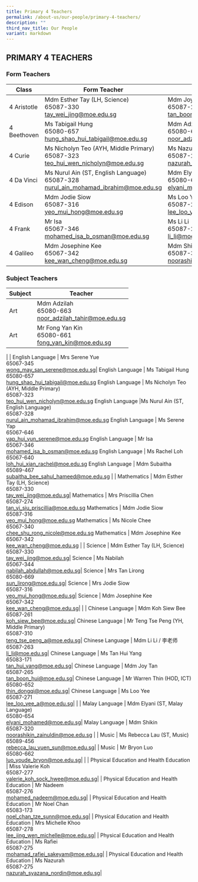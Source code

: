 ```yaml
---
title: Primary 4 Teachers
permalink: /about-us/our-people/primary-4-teachers/
description: ""
third_nav_title: Our People
variant: markdown
---
```

## PRIMARY 4 TEACHERS

### Form Teachers

| Class | Form Teacher | Form Teacher |
|---|---|---|
| 4 Aristotle | Mdm Esther Tay (LH, Science)<br>65087-330<br>[tay\_wei\_jing@moe.edu.sg](mailto:tay\_wei\_jing@moe.edu.sg)| Mdm Joy Tan<br>65087-265<br>[tan\_boon\_hui@moe.edu.sg](mailto:tan\_boon\_hui@moe.edu.sg)|
| 4 Beethoven |Ms Tabigail Hung<br>65080-657<br>[hung\_shao\_hui\_tabigail@moe.edu.sg](mailto:hung\_shao\_hui\_tabigail@moe.edu.sg)|  Mdm Adzilah<br>65080-663<br>[noor\_adzilah\_tahir@moe.edu.sg](mailto:noor\_adzilah\_tahir@moe.edu.sg)|
| 4 Curie |Ms Nicholyn Teo (AYH, Middle Primary)<br>65087-323<br>[teo\_hui\_wen\_nicholyn@moe.edu.sg](mailto:teo\_hui\_wen\_nicholyn@moe.edu.sg)| Ms Nazurah<br>65087-275<br>[nazurah\_syazana\_nordin@moe.edu.sg](mailto:nazurah\_syazana\_nordin@moe.edu.sg)|
| 4 Da Vinci | Ms Nurul Ain (ST, English Language) <br>65087-328<br>[nurul\_ain\_mohamad\_ibrahim@moe.edu.sg](mailto:nurul\_ain\_mohamad\_ibrahim@moe.edu.sg)| Mdm Elyani<br>65080-654<br>[elyani\_mohamed@moe.edu.sg](mailto:elyani\_mohamed@moe.edu.sg)|
| 4 Edison |Mdm Jodie Siow<br>65087-316<br>[yeo\_mui\_hong@moe.edu.sg](mailto:yeo\_mui\_hong@moe.edu.sg)| Ms Loo Yee<br>65087-271<br>[lee\_loo\_yee\_a@moe.edu.sg](mailto:lee\_loo\_yee\_a@moe.edu.sg)|
| 4 Frank | Mr Isa<br>65067-346<br>[mohamed\_isa\_b\_osman@moe.edu.sg](mailto:mohamed\_isa\_b\_osman@moe.edu.sg)|Ms Li Li<br>65087-263<br>[li\_li@moe.edu.sg](mailto:li\_li@moe.edu.sg)|
| 4 Galileo | Mdm Josephine Kee<br>65067-342<br>[kee\_wan\_cheng@moe.edu.sg](mailto:kee\_wan\_cheng@moe.edu.sg)|Mdm Shikin <br>65087-320<br>[noorashikin\_zainuldin@moe.edu.sg](mailto:noorashikin\_zainuldin@moe.edu.sg)|

### Subject Teachers

| Subject | Teacher |
|---|---|
| Art | Mdm Adzilah<br>65080-663<br>[noor\_adzilah\_tahir@moe.edu.sg](mailto:noor\_adzilah\_tahir@moe.edu.sg)|
| Art  | Mr Fong Yan Kin<br>65080-661<br>[fong_yan_kin@moe.edu.sg](mailto:fong_yan_kin@moe.edu.sg)|
| 
| English Language | Mrs Serene Yue<br>65067-345<br>[wong\_may\_san\_serene@moe.edu.sg](mailto:wong\_may\_san\_serene@moe.edu.sg)|
English Language | Ms Tabigail Hung<br>65080-657<br>[hung\_shao\_hui\_tabigail@moe.edu.sg](mailto:hung\_shao\_hui\_tabigail@moe.edu.sg)
English Language | Ms Nicholyn Teo (AYH, Middle Primary)<br>65087-323<br>[teo\_hui\_wen\_nicholyn@moe.edu.sg](mailto:teo\_hui\_wen\_nicholyn@moe.edu.sg)
English Language |Ms Nurul Ain (ST, English Language) <br>65087-328<br>[nurul\_ain\_mohamad\_ibrahim@moe.edu.sg](mailto:nurul\_ain\_mohamad\_ibrahim@moe.edu.sg)
English Language | Ms Serene Yap<br>65067-646<br>[yap\_hui\_yun\_serene@moe.edu.sg](mailto:yap\_hui\_yun\_serene@moe.edu.sg)
English Language | Mr Isa<br>65067-346<br>[mohamed\_isa\_b\_osman@moe.edu.sg](mailto:mohamed\_isa\_b\_osman@moe.edu.sg)
English Language | Ms Rachel Loh<br>65067-640<br>[loh\_hui\_xian\_rachel@moe.edu.sg](mailto:loh\_hui\_xian\_rachel@moe.edu.sg)
English Language | Mdm Subaitha<br>65089-467<br>[subaitha\_bee\_sahul\_hameed@moe.edu.sg](mailto:subaitha\_bee\_sahul\_hameed@moe.edu.sg)
|
| Mathematics | Mdm Esther Tay (LH, Science)<br>65087-330<br>[tay\_wei\_jing@moe.edu.sg](mailto:tay\_wei\_jing@moe.edu.sg)|
Mathematics | Mrs Priscillia Chen<br>65087-274<br>[tan\_yi\_siu\_priscillia@moe.edu.sg](mailto:tan\_yi\_siu\_priscillia@moe.edu.sg)
Mathematics | Mdm Jodie Siow<br>65087-316<br>[yeo\_mui\_hong@moe.edu.sg](mailto:yeo\_mui\_hong@moe.edu.sg)
Mathematics | Ms Nicole Chee<br>65067-340<br>[chee\_shu\_rong\_nicole@moe.edu.sg](mailto:chee\_shu\_rong\_nicole@moe.edu.sg)
Mathematics | Mdm Josephine Kee<br>65067-342<br>[kee\_wan\_cheng@moe.edu.sg](mailto:kee\_wan\_cheng@moe.edu.sg)
|
| Science | Mdm Esther Tay (LH, Science)<br>65087-330<br>[tay\_wei\_jing@moe.edu.sg](mailto:tay\_wei\_jing@moe.edu.sg)|
Science | Ms Nabilah<br>65067-344<br>[nabilah\_abdullah@moe.edu.sg](mailto:nabilah\_abdullah@moe.edu.sg)|
Science | Mrs Tan Lirong<br>65080-669<br>[sun\_lirong@moe.edu.sg](mailto:sun\_lirong@moe.edu.sg)|
Science | Mrs Jodie Siow<br>65087-316<br>[yeo\_mui\_hong@moe.edu.sg](mailto:yeo\_mui\_hong@moe.edu.sg)|
Science | Mdm Josephine Kee<br>65067-342<br>[kee\_wan\_cheng@moe.edu.sg](mailto:kee\_wan\_cheng@moe.edu.sg)|
|
| Chinese Language | Mdm Koh Siew Bee<br>65087-261<br>[koh\_siew\_bee@moe.edu.sg](mailto:koh\_siew\_bee@moe.edu.sg)|
Chinese Language | Mr Teng Tse Peng (YH, Middle Primary)<br>65087-310<br>[teng\_tse\_peng\_a@moe.edu.sg](mailto:teng\_tse\_peng\_a@moe.edu.sg)|
Chinese Language | Mdm Li Li / 李老师<br>65087-263<br>[li\_li@moe.edu.sg](mailto:li\_li@moe.edu.sg)|
Chinese Language | Ms Tan Hui Yang<br>65083-171<br>[tan\_hui\_yang@moe.edu.sg](mailto:tan\_hui\_yang@moe.edu.sg)|
Chinese Language | Mdm Joy Tan<br>65087-265<br>[tan\_boon\_hui@moe.edu.sg](mailto:tan\_boon\_hui@moe.edu.sg)|
Chinese Language | Mr Warren Thin (HOD, ICT)<br>65080-652<br>[thin\_dongqi@moe.edu.sg](mailto:thin\_dongqi@moe.edu.sg)|
Chinese Language | Ms Loo Yee<br>65087-271<br>[lee\_loo\_yee\_a@moe.edu.sg](mailto:lee\_loo\_yee\_a@moe.edu.sg)|
|
| Malay Language | Mdm Elyani (ST, Malay Language)<br>65080-654<br>[elyani\_mohamed@moe.edu.sg](mailto:elyani\_mohamed@moe.edu.sg)|
 Malay Language | Mdm Shikin<br>65087-320<br>[noorashikin\_zainuldin@moe.edu.sg](mailto:noorashikin\_zainuldin@moe.edu.sg)
|
| Music | Ms Rebecca Lau (ST, Music)<br>65089-456<br>[rebecca_lau_yuen_sun@moe.edu.sg](mailto:rebecca_lau_yuen_sun@moe.edu.sg)|
| Music | Mr Bryon Luo<br>65080-662<br>[luo\_youde\_bryon@moe.edu.sg](mailto:luo\_youde\_bryon@moe.edu.sg)|
|
| Physical Education and Health Education | Miss Valerie Koh<br>65087-277<br>[valerie_koh_sock_hwee@moe.edu.sg](mailto:valerie_koh_sock_hwee@moe.edu.sg)|
| Physical Education and Health Education | Mr Nadeem<br>65087-276<br>[mohamed_nadeem@moe.edu.sg](mailto:mohamed_nadeem@moe.edu.sg)|
| Physical Education and Health Education | Mr Noel Chan<br>65083-173<br>[noel_chan_tze_sunn@moe.edu.sg](mailto:noel_chan_tze_sunn@moe.edu.sg)|
| Physical Education and Health Education | Mrs Michelle Khoo<br>65087-278<br>[lee_jing_wen_michelle@moe.edu.sg](mailto:lee_jing_wen_michelle@moe.edu.sg)|
| Physical Education and Health Education | Ms Rafiei <br>65087-275<br>[mohamad\_rafiei\_sakeyam@moe.edu.sg](mailto:mohamad\_rafiei\_sakeyam@moe.edu.sg)|
| Physical Education and Health Education | Ms Nazurah<br>65087-275<br>[nazurah\_syazana\_nordin@moe.edu.sg](mailto:nazurah\_syazana\_nordin@moe.edu.sg)|